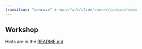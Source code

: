 ```yaml
---
transition: "concave" # none/fade/slide/convex/concave/zoom
---
```


## Workshop

Hints are in the [README.md](https://github.com/rawworks-nl/education-github-introduction#readme)
